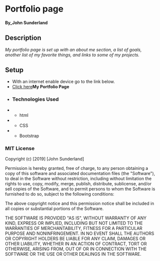 # Portfolio page
#### By_**John Sunderland**
## Description
_My portfolio page is set up with an about me section, a list of goals, another list of my favorite things, and links to some of my projects._
## Setup
* With an internet enable device go to the link below.
* [Click here](https://azzurri80.github.io/lil-bro/)**My Portfolio Page**
* ### Technologies Used
* * html
* * CSS
* * Bootstrap
### MIT License

Copyright (c) [2019] [John Sunderland]

Permission is hereby granted, free of charge, to any person obtaining a copy
of this software and associated documentation files (the "Software"), to deal
in the Software without restriction, including without limitation the rights
to use, copy, modify, merge, publish, distribute, sublicense, and/or sell
copies of the Software, and to permit persons to whom the Software is
furnished to do so, subject to the following conditions:

The above copyright notice and this permission notice shall be included in all
copies or substantial portions of the Software.

THE SOFTWARE IS PROVIDED "AS IS", WITHOUT WARRANTY OF ANY KIND, EXPRESS OR
IMPLIED, INCLUDING BUT NOT LIMITED TO THE WARRANTIES OF MERCHANTABILITY,
FITNESS FOR A PARTICULAR PURPOSE AND NONINFRINGEMENT. IN NO EVENT SHALL THE
AUTHORS OR COPYRIGHT HOLDERS BE LIABLE FOR ANY CLAIM, DAMAGES OR OTHER
LIABILITY, WHETHER IN AN ACTION OF CONTRACT, TORT OR OTHERWISE, ARISING FROM,
OUT OF OR IN CONNECTION WITH THE SOFTWARE OR THE USE OR OTHER DEALINGS IN THE
SOFTWARE.
